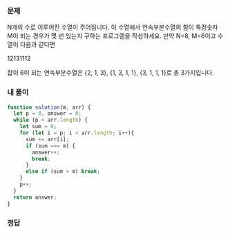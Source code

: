 ### 문제
N개의 수로 이루어진 수열이 주어집니다.
이 수열에서 연속부분수열의 합이 특정숫자 M이 되는 경우가 몇 번 있는지 구하는 프로그램을 작성하세요.
만약 N=8, M=6이고 수열이 다음과 같다면

12131112

합이 6이 되는 연속부분수열은 {2, 1, 3}, {1, 3, 1, 1}, {3, 1, 1, 1}로 총 3가지입니다.


### 내 풀이
```js
function solution(m, arr) {
  let p = 0, answer = 0;
  while (p < arr.length) {
    let sum = 0;
    for (let i = p; i < arr.length; i++){
      sum += arr[i];
      if (sum === m) {
        answer++;
        break;
      }
      else if (sum > m) break;
    }
    p++;
  }
  return answer;
}
```

### 정답
```js

```
